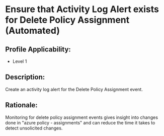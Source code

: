 # Ensure that Activity Log Alert exists for Delete Policy Assignment (Automated)

## Profile Applicability:

- Level 1

## Description:

Create an activity log alert for the Delete Policy Assignment event.

## Rationale:

Monitoring for delete policy assignment events gives insight into changes done in "azure policy - assignments" and can reduce the time it takes to detect unsolicited changes.
